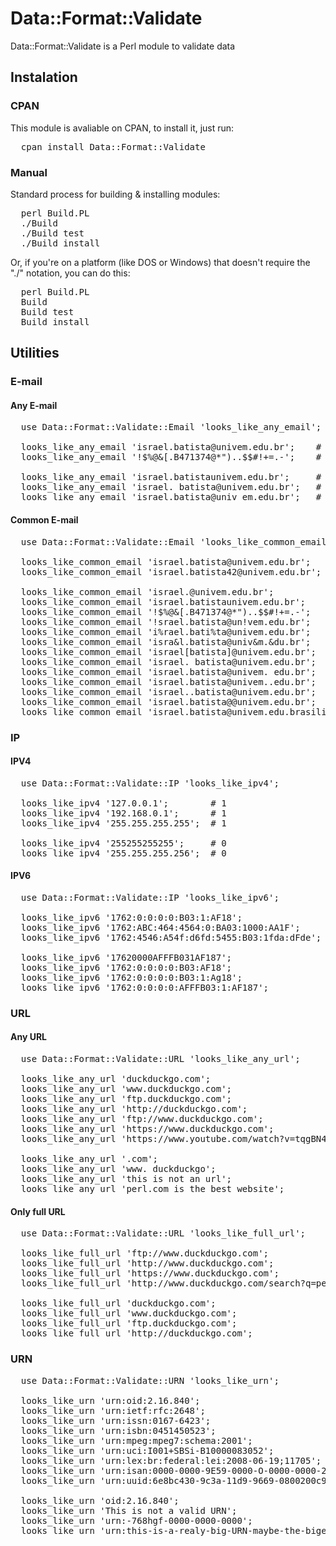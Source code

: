 # Data::Format::Validate
Data::Format::Validate is a Perl module to validate data

## Instalation

### CPAN

This module is avaliable on CPAN, to install it, just run:

<pre>
  cpan install Data::Format::Validate
</pre>

### Manual

Standard process for building & installing modules:

<pre>
  perl Build.PL
  ./Build
  ./Build test
  ./Build install
</pre>

Or, if you're on a platform (like DOS or Windows) that doesn't require the "./" notation, you can do this:

<pre>
  perl Build.PL
  Build
  Build test
  Build install
</pre>

## Utilities

### E-mail

#### Any E-mail
<pre>
  use Data::Format::Validate::Email 'looks_like_any_email';

  looks_like_any_email 'israel.batista@univem.edu.br';    # 1
  looks_like_any_email '!$%@&[.B471374@*")..$$#!+=.-';    # 1

  looks_like_any_email 'israel.batistaunivem.edu.br';     # 0
  looks_like_any_email 'israel. batista@univem.edu.br';   # 0
  looks_like_any_email 'israel.batista@univ em.edu.br';   # 0
</pre>

#### Common E-mail
<pre>
  use Data::Format::Validate::Email 'looks_like_common_email';

  looks_like_common_email 'israel.batista@univem.edu.br';         # 1
  looks_like_common_email 'israel.batista42@univem.edu.br';       # 1

  looks_like_common_email 'israel.@univem.edu.br';                # 0
  looks_like_common_email 'israel.batistaunivem.edu.br';          # 0
  looks_like_common_email '!$%@&[.B471374@*")..$$#!+=.-';         # 0
  looks_like_common_email '!srael.batista@un!vem.edu.br';         # 0
  looks_like_common_email 'i%rael.bati%ta@univem.edu.br';         # 0
  looks_like_common_email 'isra&l.batista@univ&m.&du.br';         # 0
  looks_like_common_email 'israel[batista]@univem.edu.br';        # 0
  looks_like_common_email 'israel. batista@univem.edu.br';        # 0
  looks_like_common_email 'israel.batista@univem. edu.br';        # 0
  looks_like_common_email 'israel.batista@univem..edu.br';        # 0
  looks_like_common_email 'israel..batista@univem.edu.br';        # 0
  looks_like_common_email 'israel.batista@@univem.edu.br';        # 0
  looks_like_common_email 'israel.batista@univem.edu.brasilia';   # 0
</pre>

### IP

#### IPV4
<pre>
  use Data::Format::Validate::IP 'looks_like_ipv4';

  looks_like_ipv4 '127.0.0.1';        # 1
  looks_like_ipv4 '192.168.0.1';      # 1
  looks_like_ipv4 '255.255.255.255';  # 1

  looks_like_ipv4 '255255255255';     # 0
  looks_like_ipv4 '255.255.255.256';  # 0
</pre>

#### IPV6
<pre>
  use Data::Format::Validate::IP 'looks_like_ipv6';

  looks_like_ipv6 '1762:0:0:0:0:B03:1:AF18';                  # 1
  looks_like_ipv6 '1762:ABC:464:4564:0:BA03:1000:AA1F';       # 1
  looks_like_ipv6 '1762:4546:A54f:d6fd:5455:B03:1fda:dFde';   # 1

  looks_like_ipv6 '17620000AFFFB031AF187';                    # 0
  looks_like_ipv6 '1762:0:0:0:0:B03:AF18';                    # 0
  looks_like_ipv6 '1762:0:0:0:0:B03:1:Ag18';                  # 0
  looks_like_ipv6 '1762:0:0:0:0:AFFFB03:1:AF187';             # 0
</pre>

### URL

#### Any URL
<pre>
  use Data::Format::Validate::URL 'looks_like_any_url';

  looks_like_any_url 'duckduckgo.com';                              # 1
  looks_like_any_url 'www.duckduckgo.com';                          # 1
  looks_like_any_url 'ftp.duckduckgo.com';                          # 1
  looks_like_any_url 'http://duckduckgo.com';                       # 1
  looks_like_any_url 'ftp://www.duckduckgo.com';                    # 1
  looks_like_any_url 'https://www.duckduckgo.com';                  # 1
  looks_like_any_url 'https://www.youtube.com/watch?v=tqgBN44orKs'; # 1

  looks_like_any_url '.com';                                        # 0
  looks_like_any_url 'www. duckduckgo';                             # 0
  looks_like_any_url 'this is not an url';                          # 0
  looks_like_any_url 'perl.com is the best website';                # 0
</pre>

#### Only full URL
<pre>
  use Data::Format::Validate::URL 'looks_like_full_url';

  looks_like_full_url 'ftp://www.duckduckgo.com';                 # 1
  looks_like_full_url 'http://www.duckduckgo.com';                # 1
  looks_like_full_url 'https://www.duckduckgo.com';               # 1
  looks_like_full_url 'http://www.duckduckgo.com/search?q=perl';  # 1

  looks_like_full_url 'duckduckgo.com';                           # 0
  looks_like_full_url 'www.duckduckgo.com';                       # 0
  looks_like_full_url 'ftp.duckduckgo.com';                       # 0
  looks_like_full_url 'http://duckduckgo.com';                    # 0
</pre>

### URN

<pre>
  use Data::Format::Validate::URN 'looks_like_urn';

  looks_like_urn 'urn:oid:2.16.840';                                  # 1
  looks_like_urn 'urn:ietf:rfc:2648';                                 # 1
  looks_like_urn 'urn:issn:0167-6423';                                # 1
  looks_like_urn 'urn:isbn:0451450523';                               # 1
  looks_like_urn 'urn:mpeg:mpeg7:schema:2001';                        # 1
  looks_like_urn 'urn:uci:I001+SBSi-B10000083052';                    # 1
  looks_like_urn 'urn:lex:br:federal:lei:2008-06-19;11705';           # 1
  looks_like_urn 'urn:isan:0000-0000-9E59-0000-O-0000-0000-2';        # 1
  looks_like_urn 'urn:uuid:6e8bc430-9c3a-11d9-9669-0800200c9a66';     # 1

  looks_like_urn 'oid:2.16.840';                                      # 0
  looks_like_urn 'This is not a valid URN';                           # 0
  looks_like_urn 'urn:-768hgf-0000-0000-0000';                        # 0
  looks_like_urn 'urn:this-is-a-realy-big-URN-maybe-the-bigest';      # 0
</pre>

